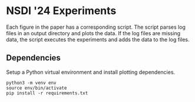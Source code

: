 # NSDI '24 Experiments

Each figure in the paper has a corresponding script. The script parses log files
in an output directory and plots the data. If the log files are missing data,
the script executes the experiments and adds the data to the log files.

## Dependencies

Setup a Python virtual environment and install plotting dependencies.

```
python3 -m venv env
source env/bin/activate
pip install -r requirements.txt
```
